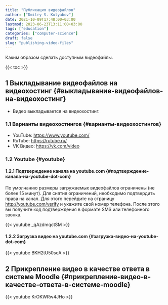 ```yaml
---
title: "Публикация видеофайлов"
author: ["Dmitry S. Kulyabov"]
date: 2021-10-09T17:48:00+03:00
lastmod: 2023-06-23T13:11:00+03:00
tags: ["education"]
categories: ["computer-science"]
draft: false
slug: "publishing-video-files"
---
```


Каким образом сделать доступным видеофайлы.

<!--more-->

{{< toc >}}


## <span class="section-num">1</span> Выкладывание видеофайлов на видеохостинг {#выкладывание-видеофайлов-на-видеохостинг}

-   Видео выкладывается на видеохостинг.


### <span class="section-num">1.1</span> Варианты видеохостингов {#варианты-видеохостингов}

-   YouTube: <https://www.youtube.com/>
-   RuTube: <https://rutube.ru/>
-   VK Видео: <https://vk.com/video>


### <span class="section-num">1.2</span> Youtube {#youtube}


#### <span class="section-num">1.2.1</span> Подтверждение канала на youtube.com {#подтверждение-канала-на-youtube-dot-com}

По умолчанию размеры загружаемых видеофайлов ограничены (не более 15 минут). Для снятия ограничений, необходимо подтвердить права на канал.
Для этого перейдите на страницу <http://youtube.com/verify> и укажите свой номер телефона. После этого вы получите код подтверждения в формате SMS или телефонного звонка.

{{< youtube _qAzdmqctSM >}}


#### <span class="section-num">1.2.2</span> Загрузка видео на youtube.com {#загрузка-видео-на-youtube-dot-com}

{{< youtube BKH2tU50seA >}}


## <span class="section-num">2</span> Прикрепление видео в качестве ответа в системе Moodle {#прикрепление-видео-в-качестве-ответа-в-системе-moodle}

{{< youtube KrOKWRw4JHo >}}
